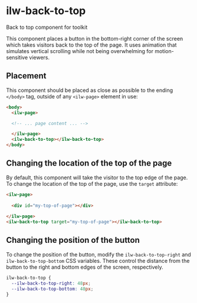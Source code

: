 # ilw-back-to-top
Back to top component for toolkit 

This component places a button in the bottom-right corner of the screen which takes visitors back to the top of the page. It uses animation that simulates vertical scrolling while not being overwhelming for motion-sensitive viewers.

## Placement

This component should be placed as close as possible to the ending `</body>` tag, outside of any `<ilw-page>` element in use:

```html
<body>
  <ilw-page>

  <!-- ... page content ... -->

  </ilw-page>
  <ilw-back-to-top></ilw-back-to-top>
</body>
```

## Changing the location of the top of the page

By default, this component will take the visitor to the top edge of the page. To change the location of the top of the page, use the `target` attribute:

```html
<ilw-page>
  
  <div id="my-top-of-page"></div>
  
</ilw-page>
<ilw-back-to-top target="my-top-of-page"></ilw-back-to-top>
```

## Changing the position of the button

To change the position of the button, modify the `ilw-back-to-top-right` and `ilw-back-to-top-bottom` CSS variables. These control the distance from the button to the right and bottom edges of the screen, respectively.

```css
ilw-back-to-top {
  --ilw-back-to-top-right: 48px;
  --ilw-back-to-top-bottom: 48px;
}
```

